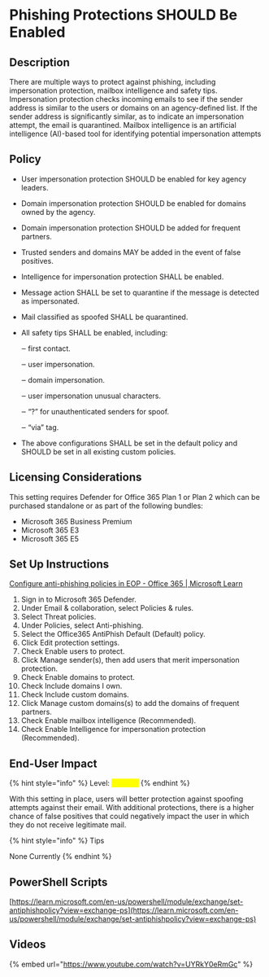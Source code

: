 # Phishing Protections SHOULD Be Enabled

## Description

There are multiple ways to protect against phishing, including impersonation protection, mailbox intelligence and safety tips. Impersonation protection checks incoming emails to see if the sender address is similar to the users or domains on an agency-defined list. If the sender address is significantly similar, as to indicate an impersonation attempt, the email is quarantined. Mailbox intelligence is an artificial intelligence (AI)-based tool for identifying potential impersonation attempts

## Policy

* User impersonation protection SHOULD be enabled for key agency leaders.
* Domain impersonation protection SHOULD be enabled for domains owned by the agency.
* Domain impersonation protection SHOULD be added for frequent partners.
* Trusted senders and domains MAY be added in the event of false positives.
* Intelligence for impersonation protection SHALL be enabled.
* Message action SHALL be set to quarantine if the message is detected as impersonated.
* Mail classified as spoofed SHALL be quarantined.
*   All safety tips SHALL be enabled, including:

    ‒ first contact.

    ‒ user impersonation.

    ‒ domain impersonation.

    ‒ user impersonation unusual characters.

    ‒ “?” for unauthenticated senders for spoof.

    ‒ “via” tag.
* The above configurations SHALL be set in the default policy and SHOULD be set in all existing custom policies.

## Licensing Considerations

This setting requires Defender for Office 365 Plan 1 or Plan 2 which can be purchased standalone or as part of the following bundles:

* Microsoft 365 Business Premium
* Microsoft 365 E3
* Microsoft 365 E5

## Set Up Instructions

[Configure anti-phishing policies in EOP - Office 365 | Microsoft Learn](https://learn.microsoft.com/en-us/microsoft-365/security/office-365-security/anti-phishing-policies-eop-configure?view=o365-worldwide)

1. Sign in to Microsoft 365 Defender.
2. Under Email & collaboration, select Policies & rules.
3. Select Threat policies.
4. Under Policies, select Anti-phishing.
5. Select the Office365 AntiPhish Default (Default) policy.
6. Click Edit protection settings.
7. Check Enable users to protect.
8. Click Manage sender(s), then add users that merit impersonation protection.
9. Check Enable domains to protect.
10. Check Include domains I own.
11. Check Include custom domains.
12. Click Manage custom domains(s) to add the domains of frequent partners.
13. Check Enable mailbox intelligence (Recommended).
14. Check Enable Intelligence for impersonation protection (Recommended).

## End-User Impact

{% hint style="info" %}
Level: <mark style="color:yellow;">Medium</mark>
{% endhint %}

With this setting in place, users will better protection against spoofing attempts against their email. With additional protections, there is a higher chance of false positives that could negatively impact the user in which they do not receive legitimate mail.

{% hint style="info" %}
Tips

None Currently
{% endhint %}

## PowerShell Scripts

[https://learn.microsoft.com/en-us/powershell/module/exchange/set-antiphishpolicy?view=exchange-ps](https://learn.microsoft.com/en-us/powershell/module/exchange/set-antiphishpolicy?view=exchange-ps)

## Videos

{% embed url="https://www.youtube.com/watch?v=UYRkY0eRmGc" %}
